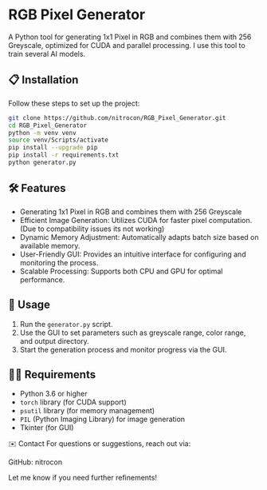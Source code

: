 # RGB Pixel Generator

A Python tool for generating 1x1 Pixel in RGB and combines them with 256 Greyscale, optimized for CUDA and parallel processing.
I use this tool to train several AI models.

## 📋 Installation

Follow these steps to set up the project:

```bash
git clone https://github.com/nitrocon/RGB_Pixel_Generator.git
cd RGB_Pixel_Generator
python -m venv venv
source venv/Scripts/activate
pip install --upgrade pip
pip install -r requirements.txt
python generator.py
```

## 🛠 Features

- Generating 1x1 Pixel in RGB and combines them with 256 Greyscale
- Efficient Image Generation: Utilizes CUDA for faster pixel computation. (Due to compatibility issues its not working)
- Dynamic Memory Adjustment: Automatically adapts batch size based on available memory.
- User-Friendly GUI: Provides an intuitive interface for configuring and monitoring the process.
- Scalable Processing: Supports both CPU and GPU for optimal performance.

## 📄 Usage

1. Run the `generator.py` script.
2. Use the GUI to set parameters such as greyscale range, color range, and output directory.
3. Start the generation process and monitor progress via the GUI.

## 🧑‍💻 Requirements

- Python 3.6 or higher
- `torch` library (for CUDA support)
- `psutil` library (for memory management)
- `PIL` (Python Imaging Library) for image generation
- Tkinter (for GUI)

✉️ Contact
For questions or suggestions, reach out via:

GitHub: nitrocon

Let me know if you need further refinements!

